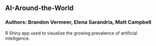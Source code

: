 ## AI-Around-the-World
### Authors: Brandon Vermeer, Elena Sarandria, Matt Campbell
R Shiny app used to visualize the growing prevalence of artificial intelligence.
